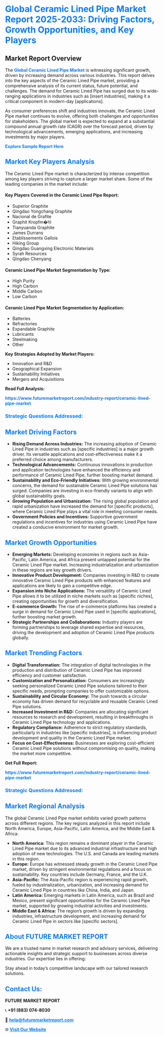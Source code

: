 <h1 style="color: #007BFF;">Global Ceramic Lined Pipe Market Report 2025-2033: Driving Factors, Growth Opportunities, and Key Players</h1>

<section id="overview">
<h2>Market Report Overview</h2>
<p>The <a href="https://www.futuremarketreport.com/industry-report/ceramic-lined-pipe-market" style="color: #007BFF; text-decoration: none;"><strong>Global Ceramic Lined Pipe Market</strong></a> is witnessing significant growth, driven by increasing demand across various industries. This report delves into the key aspects of the Ceramic Lined Pipe market, providing a comprehensive analysis of its current status, future potential, and challenges. The demand for Ceramic Lined Pipe has surged due to its wide-ranging applications in industries such as [insert industries], making it a critical component in modern-day [applications].</p>
<p>As consumer preferences shift and industries innovate, the Ceramic Lined Pipe market continues to evolve, offering both challenges and opportunities for stakeholders. The global market is expected to expand at a substantial compound annual growth rate (CAGR) over the forecast period, driven by technological advancements, emerging applications, and increasing investments by major players.</p>
</section>

<section id="overview">
<p><a href="https://www.futuremarketreport.com/request-sample/reportId=34957" style="color: #007BFF; text-decoration: none;"><strong>Explore Sample Report Here</strong></a></p>
</section>

<section id="key-players">
<h2 style="color: #007BFF;">Market Key Players Analysis</h2>
<p>The Ceramic Lined Pipe market is characterized by intense competition among key players striving to capture a larger market share. Some of the leading companies in the market include:</p>
<h4>Key Players Covered in the Ceramic Lined Pipe Report:</h4>
<ul><li>Superior Graphite</li><li>Qingdao Yongchang Graphite</li><li>Nacional de Grafite</li><li>Graphit Kropfm�hl</li><li>Tianyuanda Graphite</li><li>James Durrans</li><li>Etablissements Gallois</li><li>Hiking Group</li><li>Qingdao Guangxing Electronic Materials</li><li>Syrah Resources</li><li>Qingdao Chenyang</li></ul>
<h4>Ceramic Lined Pipe Market Segmentation by Type:</h4>
<ul><li>High Purity</li><li>High Carbon</li><li>Middle Carbon</li><li>Low Carbon</li></ul>

<h4>Ceramic Lined Pipe Market Segmentation by Application:</h4>
<ul><li>Batteries</li><li>Refractories</li><li>Expandable Graphite</li><li>Lubricants</li><li>Steelmaking</li><li>Other</li></ul>
<p><strong>Key Strategies Adopted by Market Players:</strong></p>
<ul>
<li>Innovation and R&D</li>
<li>Geographical Expansion</li>
<li>Sustainability Initiatives</li>
<li>Mergers and Acquisitions</li>
</ul>
</section>

<section>
<p><strong>Read Full Analysis: </strong></p><a href="https://www.futuremarketreport.com/industry-report/ceramic-lined-pipe-market" style="color: #007BFF; text-decoration: none;"><strong>https://www.futuremarketreport.com/industry-report/ceramic-lined-pipe-market</strong></a>
<h3 style="color: #007BFF;">Strategic Questions Addressed:</h3>
</section>

<section id="driving-factors">
<h2 style="color: #007BFF;">Market Driving Factors</h2>
<ul>
<li><strong>Rising Demand Across Industries:</strong> The increasing adoption of Ceramic Lined Pipe in industries such as [specific industries] is a major growth driver. Its versatile applications and cost-effectiveness make it a preferred choice among manufacturers.</li>
<li><strong>Technological Advancements:</strong> Continuous innovations in production and application technologies have enhanced the efficiency and performance of Ceramic Lined Pipe, further boosting market demand.</li>
<li><strong>Sustainability and Eco-Friendly Initiatives:</strong> With growing environmental concerns, the demand for sustainable Ceramic Lined Pipe solutions has surged. Companies are investing in eco-friendly variants to align with global sustainability goals.</li>
<li><strong>Growing Population and Urbanization:</strong> The rising global population and rapid urbanization have increased the demand for [specific products], where Ceramic Lined Pipe plays a vital role in meeting consumer needs.</li>
<li><strong>Government Policies and Incentives:</strong> Supportive government regulations and incentives for industries using Ceramic Lined Pipe have created a conducive environment for market growth.</li>
</ul>
</section>

<section id="growth-opportunities">
<h2 style="color: #007BFF;">Market Growth Opportunities</h2>
<ul>
<li><strong>Emerging Markets:</strong> Developing economies in regions such as Asia-Pacific, Latin America, and Africa present untapped potential for the Ceramic Lined Pipe market. Increasing industrialization and urbanization in these regions are key growth drivers.</li>
<li><strong>Innovative Product Development:</strong> Companies investing in R&D to create innovative Ceramic Lined Pipe products with enhanced features and applications are likely to gain a competitive edge.</li>
<li><strong>Expansion into Niche Applications:</strong> The versatility of Ceramic Lined Pipe allows it to be utilized in niche markets such as [specific niches], creating opportunities for growth and diversification.</li>
<li><strong>E-commerce Growth:</strong> The rise of e-commerce platforms has created a surge in demand for Ceramic Lined Pipe used in [specific applications], further boosting market growth.</li>
<li><strong>Strategic Partnerships and Collaborations:</strong> Industry players are forming partnerships to leverage shared expertise and resources, driving the development and adoption of Ceramic Lined Pipe products globally.</li>
</ul>
</section>

<section id="trending-factors">
<h2 style="color: #007BFF;">Market Trending Factors</h2>
<ul>
<li><strong>Digital Transformation:</strong> The integration of digital technologies in the production and distribution of Ceramic Lined Pipe has improved efficiency and customer satisfaction.</li>
<li><strong>Customization and Personalization:</strong> Consumers are increasingly seeking personalized Ceramic Lined Pipe solutions tailored to their specific needs, prompting companies to offer customizable options.</li>
<li><strong>Sustainability and Circular Economy:</strong> The push towards a circular economy has driven demand for recyclable and reusable Ceramic Lined Pipe solutions.</li>
<li><strong>Increased Investment in R&D:</strong> Companies are allocating significant resources to research and development, resulting in breakthroughs in Ceramic Lined Pipe technology and applications.</li>
<li><strong>Regulatory Compliance:</strong> Adherence to strict regulatory standards, particularly in industries like [specific industries], is influencing product development and quality in the Ceramic Lined Pipe market.</li>
<li><strong>Focus on Cost-Effectiveness:</strong> Businesses are exploring cost-efficient Ceramic Lined Pipe solutions without compromising on quality, making the market more competitive.</li>
</ul>
</section>

<section>
<p><strong>Get Full Report: </strong></p><a href="https://www.futuremarketreport.com/industry-report/ceramic-lined-pipe-market" style="color: #007BFF; text-decoration: none;"><strong>https://www.futuremarketreport.com/industry-report/ceramic-lined-pipe-market</strong></a>
<h3 style="color: #007BFF;">Strategic Questions Addressed:</h3>
</section>


<section id="regional-analysis">
<h2 style="color: #007BFF;">Market Regional Analysis</h2>
<p>The global Ceramic Lined Pipe market exhibits varied growth patterns across different regions. The key regions analyzed in this report include North America, Europe, Asia-Pacific, Latin America, and the Middle East & Africa:</p>
<ul>
<li><strong>North America:</strong> This region remains a dominant player in the Ceramic Lined Pipe market due to its advanced industrial infrastructure and high adoption of new technologies. The U.S. and Canada are leading markets in this region.</li>
<li><strong>Europe:</strong> Europe has witnessed steady growth in the Ceramic Lined Pipe market, driven by stringent environmental regulations and a focus on sustainability. Key countries include Germany, France, and the U.K.</li>
<li><strong>Asia-Pacific:</strong> The Asia-Pacific region is experiencing rapid growth, fueled by industrialization, urbanization, and increasing demand for Ceramic Lined Pipe in countries like China, India, and Japan.</li>
<li><strong>Latin America:</strong> Emerging markets in Latin America, such as Brazil and Mexico, present significant opportunities for the Ceramic Lined Pipe market, supported by growing industrial activities and investments.</li>
<li><strong>Middle East & Africa:</strong> The region’s growth is driven by expanding industries, infrastructure development, and increasing demand for Ceramic Lined Pipe in sectors like [specific sectors].</li>
</ul>
</section>

<footer>
<h2 style="color: #007BFF;">About FUTURE MARKET REPORT</h2>
<p>We are a trusted name in market research and advisory services, delivering actionable insights and strategic support to businesses across diverse industries. Our expertise lies in offering:</p>

<p>Stay ahead in today’s competitive landscape with our tailored research solutions.</p>

<h2 style="color: #007BFF;">Contact Us:</h2>
<p><strong>FUTURE MARKET REPORT</strong></p>
<p>📞 <strong>+91 (883) 074-8030</strong></p>
<p>📧 <strong><a href="mailto:help@futuremarketreport.com" style="color: #007BFF;">help@futuremarketreport.com</a></strong></p>
<p>🌐 <strong><a href="https://www.futuremarketreport.com/" style="color: #007BFF;">Visit Our Website</a></strong></p>
</footer>